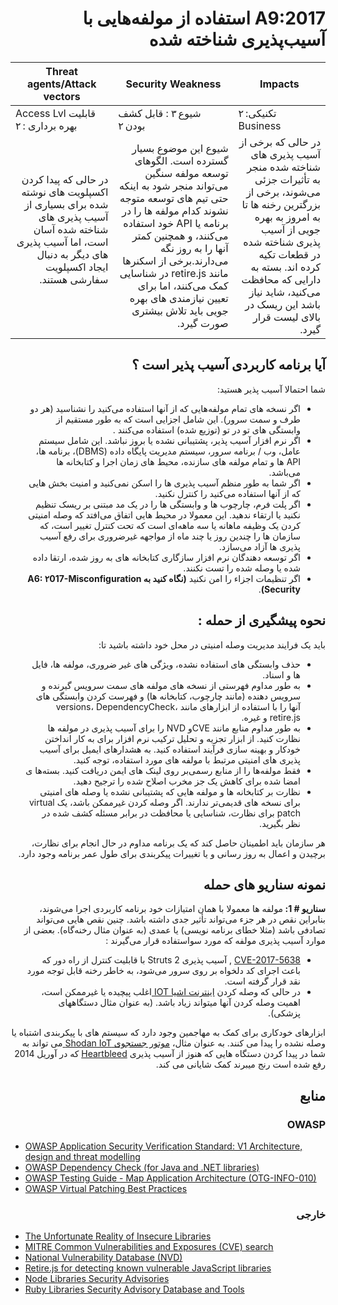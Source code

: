 # <div dir="rtl" align="right">A9:2017 استفاده از مولفه‌هایی با آسیب‌پذیری شناخته شده </div>
| Threat agents/Attack vectors | Security Weakness           | Impacts               |
| -- | -- | -- |
| Access Lvl قابلیت بهره برداری : ۲ | شیوع ۳ : قابل کشف بودن ۲ | تکنیکی: ۲  Business |
| <div dir="rtl" align="right">در حالی که پیدا کردن اکسپلویت های نوشته شده برای بسیاری از آسیب پذیری های شناخته شده آسان است، اما آسیب پذیری های دیگر به دنبال ایجاد اکسپلویت سفارشی هستند. </div> | <div dir="rtl" align="right">شیوع این موضوع بسیار گسترده است. الگوهای توسعه مولفه سنگین می‌تواند منجر شود به اینکه حتی تیم های توسعه متوجه نشوند کدام مولفه ها را در برنامه یا API خود استفاده می‌کنند، و همچنین کمتر آنها را به روز نگه می‌دارند.برخی از اسکنرها مانند retire.js در شناسایی کمک می‌کنند، اما برای تعیین نیازمندی های بهره جویی باید تلاش بیشتری صورت گیرد.</div> | <div dir="rtl" align="right">در حالی که برخی از آسیب پذیری های شناخته شده منجر به تأثیرات جزئی می‌شوند، برخی از بزرگترین رخنه ها تا به امروز به بهره جویی از آسیب پذیری شناخته شده در قطعات تکیه کرده اند. بسته به دارایی که محافظت می‌کنید، شاید نیاز باشد این ریسک در بالای لیست قرار گیرد.</div> |

## <div dir="rtl" align="right">آیا برنامه کاربردی آسیب پذیر است ؟</div>

<p dir="rtl" align="right">شما احتمالا آسیب پذیر هستید:</p>

<ul dir="rtl" align="right">
  <li>اگر نسخه های تمام مولفه‌هایی که از آنها استفاده می‌کنید را نشناسید (هر دو طرف و سمت سرور). این شامل اجزایی است که به طور مستقیم از وابستگی های تو در تو (توزیع شده) استفاده می‌کنند .
  </li>
  <li>اگر نرم افزار آسيب پذير، پشتیبانی نشده يا بروز نباشد. این شامل سیستم عامل، وب / برنامه سرور، سیستم مدیریت پایگاه داده (DBMS)، برنامه ها، API ها و تمام مولفه های سازنده، محیط های زمان اجرا و کتابخانه ها می‌باشد.
  </li>
  <li>
اگر شما به طور منظم آسیب پذیری ها را اسکن نمی‌کنید و امنیت بخش هایی که از آنها استفاده می‌کنید را کنترل نکنید. 
  </li>
  <li>اگر پلت فرم، چارچوب ها و وابستگی ها را در یک مد مبتنی بر ریسک تنظیم نکنید یا ارتقاء ندهید. این معمولا در محیط هایی اتفاق می‌افتد که وصله امنیتی کردن یک وظیفه ماهانه یا سه ماهه‌ای است که تحت کنترل تغییر است، که سازمان ها را چندین روز یا چند ماه از مواجهه غیرضروری برای رفع آسیب پذیری ها آزاد می‌سازد.
  </li>
  <li>
اگر توسعه دهندگان نرم افزار سازگاری کتابخانه های به روز شده، ارتقا داده شده یا وصله شده را تست نکنند.
  </li>
  <li>
    اگر تنظیمات اجزاء را امن نکنید <strong>(نگاه کنید به A6: ۲017-Misconfiguration Security)</strong>.
  </li>
</ul>

## <div dir="rtl" align="right">نحوه پیشگیری از حمله :</div>

<p dir="rtl" align="right"><strong></strong>باید یک فرایند مدیریت وصله امنیتی در محل خود داشته باشید تا:</p>

<ul dir="rtl" align="right">
  <li>
حذف وابستگی های استفاده نشده، ویژگی های غیر ضروری، مولفه ها، فایل ها و اسناد.
  </li>
    <li>به طور مداوم فهرستی از نسخه های مولفه های سمت سرویس گیرنده و سرویس دهنده (مانند چارچوب، کتابخانه ها) و فهرست کردن وابستگی های آنها را با استفاده از ابزارهای مانند versions، DependencyCheck، retire.js و غیره.  
  </li>
    <li>به طور مداوم منابع مانند CVEو NVD را برای آسیب پذیری در مولفه ها نظارت کنید. از ابزار تجزیه و تحلیل ترکیب نرم افزار برای به کار انداختن خودکار و بهینه سازی فرآیند استفاده کنید. به هشدارهای ایمیل برای آسیب پذیری های امنیتی مرتبط با مولفه های مورد استفاده، توجه کنید. 
  </li>
    <li>فقط مولفه‌ها را از منابع رسمی‌بر روی لینک های ایمن دریافت کنید. بسته‌ها ی امضا شده برای کاهش یک جز مخرب اصلاح شده را ترجیح دهید.  
  </li>
    <li>
      نظارت بر کتابخانه ها و مولفه هایی که پشتیبانی نشده یا وصله های امنیتی برای نسخه های قدیمی‌تر ندارند. اگر وصله کردن غیرممکن باشد، یک virtual patch برای نظارت، شناسایی یا محافظت در برابر مسئله کشف شده در نظر بگیرید.
  </li>
</ul>

<p dir="rtl" align="right">هر سازمان باید اطمینان حاصل کند که یک برنامه مداوم در حال انجام برای نظارت، برچیدن و اعمال به روز رسانی و یا تغییرات پیکربندی برای طول عمر برنامه وجود دارد.</p>

## <div dir="rtl" align="right">نمونه سناریو های حمله</div>

<p dir="rtl" align="right"><strong>سناریو # 1: </strong>مولفه ها معمولا با همان امتیازات خود برنامه کاربردی اجرا می‌شوند، بنابراین نقص در هر جزء می‌تواند تأثیر جدی داشته باشد. چنین نقص هایی می‌تواند تصادفی باشد (مثلا خطای برنامه نویسی) یا عمدی (به عنوان مثال رخنه‌گاه). بعضی از موارد آسیب پذیری مولفه که مورد سواستفاده قرار می‌گیرند :</p>

<ul dir="rtl" align="right">
  <li>
    <a href="https://cve.mitre.org/cgi-bin/cvename.cgi?name=CVE-2017-5638">CVE-2017-5638</a> ,
    آسیب پذیری Struts 2 با قابلیت کنترل از راه دور که باعث اجرای کد دلخواه بر روی سرور می‌شود، به خاطر رخنه قابل توجه مورد نقد قرار گرفته است.
  </li>
  <li>
    در حالی که وصله کردن <a href="https://en.wikipedia.org/wiki/Internet_of_things"> اینترنت اشیا IOT </a>اغلب پیچیده یا غیرممکن است، اهمیت وصله کردن آنها میتواند زیاد باشد. (به عنوان مثال دستگاههای پزشکی).
  </li>
</ul>

<p dir="rtl" align="right">ابزارهای خودکاری برای کمک به مهاجمین وجود دارد که سیستم های با پیکربندی اشتباه یا وصله نشده را پیدا می کنند. به عنوان مثال،  <a href="https://www.shodan.io/report/89bnfUyJ">موتور جستجوی  Shodan IoT </a> می تواند به شما در پیدا کردن دستگاه هایی که هنوز از آسیب پذیری <a href="https://en.wikipedia.org/wiki/Heartbleed">Heartbleed</a> که در آوریل 2014 رفع شده است رنج میبرند کمک شایانی می کند. </p>

## <div dir="rtl" align="right">منابع</div>

### <div dir="rtl" align="right">OWASP</div> 

* [OWASP Application Security Verification Standard: V1 Architecture, design and threat modelling](https://github.com/OWASP/ASVS/blob/v4.0.2/4.0/en/0x10-V1-Architecture.md)
* [OWASP Dependency Check (for Java and .NET libraries)](https://owasp.org/www-project-dependency-check/)
* [OWASP Testing Guide - Map Application Architecture (OTG-INFO-010)](https://owasp.org/www-project-web-security-testing-guide/latest/4-Web_Application_Security_Testing/01-Information_Gathering/10-Map_Application_Architecture)
* [OWASP Virtual Patching Best Practices](https://owasp.org/www-community/Virtual_Patching_Best_Practices)

### <div dir="rtl" align="right">خارجی</div>

* [The Unfortunate Reality of Insecure Libraries](https://www.aspectsecurity.com/research-presentations/the-unfortunate-reality-of-insecure-libraries)
* [MITRE Common Vulnerabilities and Exposures (CVE) search](https://www.cvedetails.com/version-search.php)
* [National Vulnerability Database (NVD)](https://nvd.nist.gov/)
* [Retire.js for detecting known vulnerable JavaScript libraries](https://github.com/retirejs/retire.js/)
* [Node Libraries Security Advisories](https://nodesecurity.io/advisories)
* [Ruby Libraries Security Advisory Database and Tools](https://rubysec.com/)
